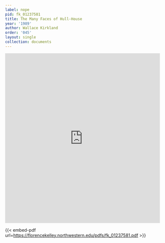 ```yaml
---
label: nope
pid: fk_01237581
title: The Many Faces of Hull-House
year: '1989'
author: Wallace Kirkland
order: '045'
layout: single
collection: documents
---
```

<iframe src="https://northwestern.app.box.com/embed/s/5to1j02m7o2ecopjqm7ete5zc6u1fmju?sortColumn=date&view=list" width="100%" height="550" frameborder="0" allowfullscreen webkitallowfullscreen msallowfullscreen></iframe>


{{< embed-pdf url=https://florencekelley.northwestern.edu/pdfs/fk_01237581.pdf >}}